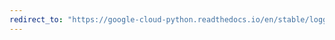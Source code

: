 ```yaml
---
redirect_to: "https://google-cloud-python.readthedocs.io/en/stable/logging/handlers-app-engine.html"
---
```

